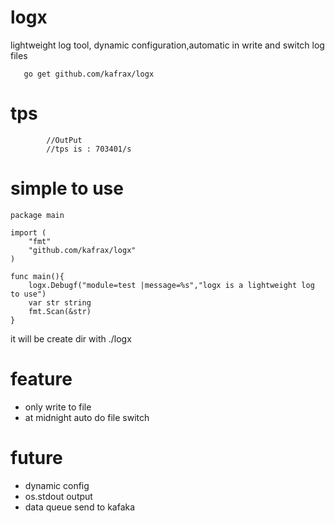 # logx
 lightweight log tool, dynamic configuration,automatic in write and switch log files

 ```
    go get github.com/kafrax/logx
 ```

# tps
```
    	//OutPut
    	//tps is : 703401/s
```

# simple to use
```
package main

import (
    "fmt"
	"github.com/kafrax/logx"
)

func main(){
    logx.Debugf("module=test |message=%s","logx is a lightweight log to use")
    var str string
    fmt.Scan(&str)
}

```
it will be create dir with ./logx

# feature
 - only write to file
 - at midnight auto do file switch

# future
 - dynamic config
 - os.stdout output
 - data queue send to kafaka

